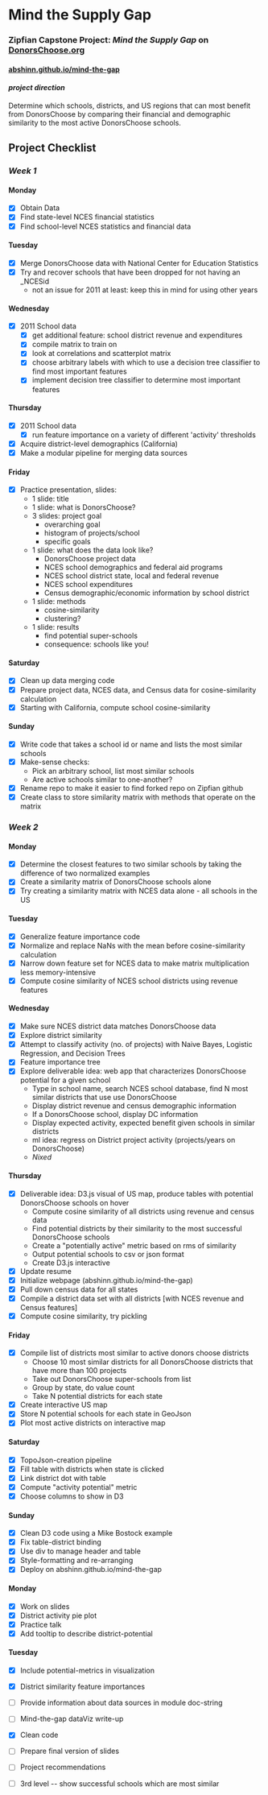 Mind the Supply Gap
===

### Zipfian Capstone Project: _Mind the Supply Gap_ on [DonorsChoose.org](http://donorschoose.org)

#### [abshinn.github.io/mind-the-gap](abshinn.github.io/mind-the-gap)

#### _project direction_
Determine which schools, districts, and US regions that can most benefit from DonorsChoose by comparing their financial and demographic similarity to the most active DonorsChoose schools.

## Project Checklist

### _Week 1_

#### Monday
- [x] Obtain Data
- [x] Find state-level NCES financial statistics
- [x] Find school-level NCES statistics and financial data

#### Tuesday
- [x] Merge DonorsChoose data with National Center for Education Statistics
- [x] Try and recover schools that have been dropped for not having an \_NCESid
  * not an issue for 2011 at least: keep this in mind for using other years

#### Wednesday
- [x] 2011 School data
  * [x] get additional feature: school district revenue and expenditures
  * [x] compile matrix to train on
  * [x] look at correlations and scatterplot matrix
  * [x] choose arbitrary labels with which to use a decision tree classifier to find most important features
  * [x] implement decision tree classifier to determine most important features

#### Thursday
- [x] 2011 School data
  * [x] run feature importance on a variety of different 'activity' thresholds
- [x] Acquire district-level demographics (California)
- [x] Make a modular pipeline for merging data sources

#### Friday
- [x] Practice presentation, slides:
  * 1 slide: title
  * 1 slide: what is DonorsChoose?
  * 3 slides: project goal 
    * overarching goal
    * histogram of projects/school
    * specific goals
  * 1 slide: what does the data look like?
    * DonorsChoose project data
    * NCES school demographics and federal aid programs
    * NCES school district state, local and federal revenue
    * NCES school expenditures
    * Census demographic/economic information by school district
  * 1 slide: methods
    * cosine-similarity
    * clustering?
  * 1 slide: results
    * find potential super-schools
    * consequence: schools like you!

#### Saturday
- [x] Clean up data merging code
- [x] Prepare project data, NCES data, and Census data for cosine-similarity calculation
- [x] Starting with California, compute school cosine-similarity

#### Sunday
- [x] Write code that takes a school id or name and lists the most similar schools
- [x] Make-sense checks:
  * Pick an arbitrary school, list most similar schools 
  * Are active schools similar to one-another?
- [x] Rename repo to make it easier to find forked repo on Zipfian github
- [x] Create class to store similarity matrix with methods that operate on the matrix

### _Week 2_

#### Monday
- [x] Determine the closest features to two similar schools by taking the difference of two normalized examples
- [x] Create a similarity matrix of DonorsChoose schools alone
- [x] Try creating a similarity matrix with NCES data alone - all schools in the US

#### Tuesday
- [x] Generalize feature importance code
- [x] Normalize and replace NaNs with the mean before cosine-similarity calculation
- [x] Narrow down feature set for NCES data to make matrix multiplication less memory-intensive
- [x] Compute cosine similarity of NCES school districts using revenue features

#### Wednesday
- [x] Make sure NCES district data matches DonorsChoose data
- [x] Explore district similarity
- [x] Attempt to classify activity (no. of projects) with Naive Bayes, Logistic Regression, and Decision Trees
- [x] Feature importance tree
- [x] Explore deliverable idea: web app that characterizes DonorsChoose potential for a given school
  * Type in school name, search NCES school database, find N most similar districts that use use DonorsChoose 
  * Display district revenue and census demographic information
  * If a DonorsChoose school, display DC information
  * Display expected activity, expected benefit given schools in similar districts
  * ml idea: regress on District project activity (projects/years on DonorsChoose)
  * _Nixed_

#### Thursday
- [x] Deliverable idea: D3.js visual of US map, produce tables with potential DonorsChoose schools on hover
  * Compute cosine similarity of all districts using revenue and census data
  * Find potential districts by their similarity to the most successful DonorsChoose schools
  * Create a "potentially active" metric based on rms of similarity
  * Output potential schools to csv or json format
  * Create D3.js interactive
- [x] Update resume
- [x] Initialize webpage (abshinn.github.io/mind-the-gap)
- [x] Pull down census data for all states
- [x] Compile a district data set with all districts [with NCES revenue and Census features]
- [x] Compute cosine similarity, try pickling

#### Friday
- [x] Compile list of districts most similar to active donors choose districts
  * Choose 10 most similar districts for all DonorsChoose districts that have more than 100 projects
  * Take out DonorsChoose super-schools from list
  * Group by state, do value count
  * Take N potential districts for each state
- [x] Create interactive US map
- [x] Store N potential schools for each state in GeoJson
- [x] Plot most active districts on interactive map

#### Saturday
- [x] TopoJson-creation pipeline
- [x] Fill table with districts when state is clicked
- [x] Link district dot with table 
- [x] Compute "activity potential" metric
- [x] Choose columns to show in D3

#### Sunday
- [x] Clean D3 code using a Mike Bostock example
- [x] Fix table-district binding
- [x] Use div to manage header and table
- [x] Style-formatting and re-arranging
- [x] Deploy on abshinn.github.io/mind-the-gap

#### Monday
- [x] Work on slides
- [x] District activity pie plot
- [x] Practice talk
- [x] Add tooltip to describe district-potential

#### Tuesday
- [x] Include potential-metrics in visualization
- [x] District similarity feature importances
- [ ] Provide information about data sources in module doc-string
- [ ] Mind-the-gap dataViz write-up
- [x] Clean code
- [ ] Prepare final version of slides

- [ ] Project recommendations
- [ ] 3rd level -- show successful schools which are most similar
